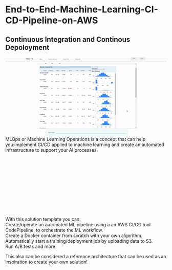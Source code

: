 # End-to-End-Machine-Learning-CI-CD-Pipeline-on-AWS

## Continuous Integration and Continous Depoloyment

<img align="right" src="imgs/ezgif-1-e3d1c499b26c.gif">
MLOps or Machine Learning Operations is a concept that can help you:implement CI/CD applied to machine learning and create an automated infrastructure to support your AI processes.

</br></br></br></br></br></br></br></br></br></br>

With this solution template you can:
</br>
Create/operate an automated ML pipeline using a an AWS CI/CD tool CodePipeline, to orchestrate the ML workflow.
</br>
Create a Docker container from scratch with your own algorithm.
</br>
Automatically start a training/deployment job by uploading data to S3.
</br>
Run A/B tests and more. 

This also can be considered a reference architecture that can be used as an inspiration to create your own solution!

